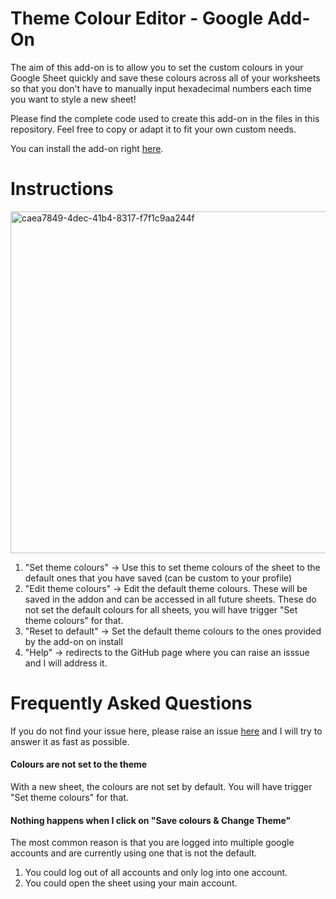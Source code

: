 # Theme Colour Editor - Google Add-On

The aim of this add-on is to allow you to set the custom colours in your Google Sheet quickly and save these colours across all of your worksheets so that you don't have to manually input hexadecimal numbers each time you want to style a new sheet! 

Please find the complete code used to create this add-on in the files in this repository. Feel free to copy or adapt it to fit your own custom needs. 

You can install the add-on right [here](https://letmegooglethat.com/?q=I+have+not+updated+the+link+yet.+Sorry.). 

# Instructions

<img width="547" alt="caea7849-4dec-41b4-8317-f7f1c9aa244f" src="https://github.com/user-attachments/assets/2160e007-faca-41ef-b117-f8c2a7955072">

1. "Set theme colours" -> Use this to set theme colours of the sheet to the default ones that you have saved (can be custom to your profile)
2. "Edit theme colours" -> Edit the default theme colours. These will be saved in the addon and can be accessed in all future sheets. These do not set the default colours for all sheets, you will have trigger "Set theme colours" for that. 
3. "Reset to default" -> Set the default theme colours to the ones provided by the add-on on install
4. "Help" -> redirects to the GitHub page where you can raise an isssue and I will address it. 

# Frequently Asked Questions 

If you do not find your issue here, please raise an issue [here](https://github.com/NikRpk/GoogleScripts/issues/new/choose) and I will try to answer it as fast as possible. 

#### Colours are not set to the theme 
With a new sheet, the colours are not set by default. You will have trigger "Set theme colours" for that. 

#### Nothing happens when I click on "Save colours & Change Theme"
The most common reason is that you are logged into multiple google accounts and are currently using one that is not the default. 
   1. You could log out of all accounts and only log into one account. 
   2. You could open the sheet using your main account. 

